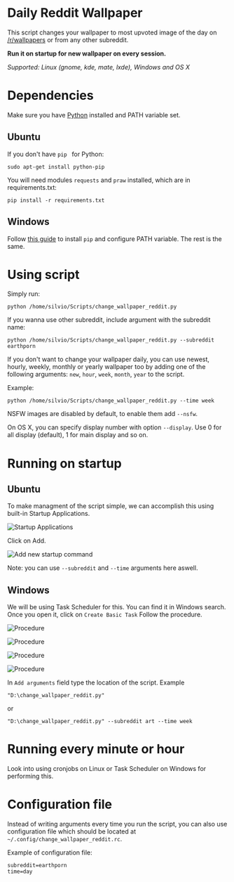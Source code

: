 # Daily Reddit Wallpaper
This script changes your wallpaper to most upvoted image of the day on [/r/wallpapers](https://www.reddit.com/r/wallpapers/) or from any other subreddit.


**Run it on startup for new wallpaper on every session.**

*Supported: Linux (gnome, kde, mate, lxde), Windows and OS X*

Dependencies
=======
Make sure you have [Python](https://www.python.org/downloads/) installed and PATH variable set.

Ubuntu
------
If you don't have ```pip ``` for Python:
```
sudo apt-get install python-pip
```

You will need modules ```requests``` and ```praw``` installed, which are in requirements.txt:

```
pip install -r requirements.txt
```

Windows
------
Follow [this guide](https://pip.pypa.io/en/stable/installing/) to install  ```pip```  and configure PATH variable.
The rest is the same.

Using script
=======

Simply run:
```
python /home/silvio/Scripts/change_wallpaper_reddit.py 
```

If you wanna use other subreddit, include argument with the subreddit name:
```
python /home/silvio/Scripts/change_wallpaper_reddit.py --subreddit earthporn
```

If you don't want to change your wallpaper daily, you can use newest, hourly, weekly, monthly or yearly wallpaper too by adding one of the following arguments: ```new```, ```hour```, ```week```, ```month```, ```year``` to the script.

Example:
```
python /home/silvio/Scripts/change_wallpaper_reddit.py --time week 
```

NSFW images are disabled by default, to enable them add ```--nsfw```.

On OS X, you can specify display number with option ```--display```. Use 0 for all display (default), 1 for main display and so on.


Running on startup
=======
Ubuntu
------
To make managment of the script simple, we can accomplish this using built-in Startup Applications.

![Startup Applications](http://i.imgur.com/NDFmFd9.png)


Click on Add.

![Add new startup command](http://i.imgur.com/uFqQ8ky.png)

Note: you can use ```--subreddit``` and ```--time``` arguments here aswell.


Windows
------
We will be using Task Scheduler for this. You can find it in Windows search.
Once you open it, click on ```Create Basic Task```
Follow the procedure.

![Procedure](http://i.imgur.com/1uZMpyc.png)

![Procedure](http://i.imgur.com/3ApvF6W.png)

![Procedure](http://i.imgur.com/fPdwcyg.png)

![Procedure](http://i.imgur.com/zOCCfQI.png)

In ```Add arguments``` field type the location of the script. Example

```
"D:\change_wallpaper_reddit.py" 
```

or 

```
"D:\change_wallpaper_reddit.py" --subreddit art --time week 
```

Running every minute or hour
=======

Look into using cronjobs on Linux or Task Scheduler on Windows for performing this.

Configuration file
=======

Instead of writing arguments every time you run the script, you can also use configuration file which should be located at ```~/.config/change_wallpaper_reddit.rc```.

Example of configuration file:

```
subreddit=earthporn
time=day
```
